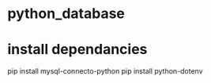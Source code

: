 # python_database

# install dependancies
pip install mysql-connecto-python
pip install python-dotenv
